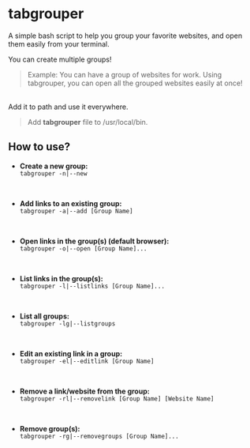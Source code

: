 
# tabgrouper
A simple bash script to help you group your favorite websites, and open them easily from your terminal.

You can create multiple groups!
> Example: You can have a group of websites for work. Using tabgrouper, you can open all the grouped websites easily at once!

&nbsp;  
Add it to path and use it everywhere.
> Add **tabgrouper** file to /usr/local/bin.

<h2> How to use? </h2>

<ul>
 <li><strong>Create a new group:</strong></li>
 <code>tabgrouper -n|--new </code>
 <p>&nbsp;</p>
 <li><strong>Add links to an existing group:</strong></li>
 <code>tabgrouper -a|--add [Group Name]</code>
 <p>&nbsp;</p>
 <li><strong>Open links in the group(s) (default browser):</strong></li>
 <code>tabgrouper -o|--open [Group Name]...</code>
  <p>&nbsp;</p>
 <li><strong>List links in the group(s):</strong></li>
 <code>tabgrouper -l|--listlinks [Group Name]...</code>
  <p>&nbsp;</p>
 <li><strong>List all groups:</strong></li>
 <code>tabgrouper -lg|--listgroups</code>
  <p>&nbsp;</p>
 <li><strong>Edit an existing link in a group:</strong></li>
 <code>tabgrouper -el|--editlink [Group Name]</code>
  <p>&nbsp;</p>
 <li><strong>Remove a link/website from the group:</strong></li>
 <code>tabgrouper -rl|--removelink [Group Name] [Website Name]</code>
  <p>&nbsp;</p>
 <li><strong>Remove group(s):</strong></li>
 <code>tabgrouper -rg|--removegroups [Group Name]...</code>
 </ul>
